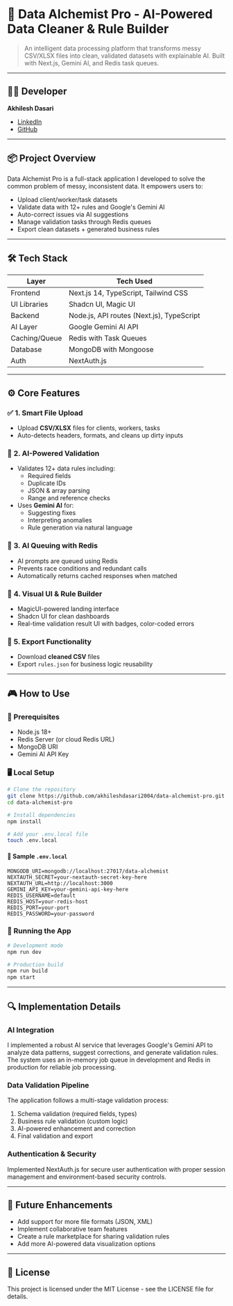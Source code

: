 # 🧠 Data Alchemist Pro - AI-Powered Data Cleaner & Rule Builder

> An intelligent data processing platform that transforms messy CSV/XLSX files into clean, validated datasets with explainable AI. Built with Next.js, Gemini AI, and Redis task queues.

---

## 👨‍💻 **Developer**

**Akhilesh Dasari**
- [LinkedIn](https://www.linkedin.com/in/akhilesh-dasari-24aug/)
- [GitHub](https://github.com/akhileshdasari2004)

---

## 📦 **Project Overview**

Data Alchemist Pro is a full-stack application I developed to solve the common problem of messy, inconsistent data. It empowers users to:
- Upload client/worker/task datasets
- Validate data with 12+ rules and Google's Gemini AI
- Auto-correct issues via AI suggestions
- Manage validation tasks through Redis queues
- Export clean datasets + generated business rules

---

## 🛠 **Tech Stack**

| Layer        | Tech Used                                    |
|--------------|---------------------------------------------|
| Frontend     | Next.js 14, TypeScript, Tailwind CSS        |
| UI Libraries | Shadcn UI, Magic UI                         |
| Backend      | Node.js, API routes (Next.js), TypeScript   |
| AI Layer     | Google Gemini AI API                        |
| Caching/Queue| Redis with Task Queues                      |
| Database     | MongoDB with Mongoose                       |
| Auth         | NextAuth.js                                 |

---

## ⚙️ **Core Features**

### ✅ **1. Smart File Upload**
- Upload **CSV/XLSX** files for clients, workers, tasks
- Auto-detects headers, formats, and cleans up dirty inputs

### 🧠 **2. AI-Powered Validation**
- Validates 12+ data rules including:
  - Required fields
  - Duplicate IDs
  - JSON & array parsing
  - Range and reference checks
- Uses **Gemini AI** for:
  - Suggesting fixes
  - Interpreting anomalies
  - Rule generation via natural language

### 🔁 **3. AI Queuing with Redis**
- AI prompts are queued using Redis
- Prevents race conditions and redundant calls
- Automatically returns cached responses when matched

### 🧩 **4. Visual UI & Rule Builder**
- MagicUI-powered landing interface
- Shadcn UI for clean dashboards
- Real-time validation result UI with badges, color-coded errors

### 💾 **5. Export Functionality**
- Download **cleaned CSV** files
- Export `rules.json` for business logic reusability

---

## 🎮 **How to Use**

### 🔧 Prerequisites
- Node.js 18+
- Redis Server (or cloud Redis URL)
- MongoDB URI
- Gemini AI API Key

### 🖥️ Local Setup

```bash
# Clone the repository
git clone https://github.com/akhileshdasari2004/data-alchemist-pro.git
cd data-alchemist-pro

# Install dependencies
npm install

# Add your .env.local file
touch .env.local
```

#### 🧬 Sample `.env.local`

```env
MONGODB_URI=mongodb://localhost:27017/data-alchemist
NEXTAUTH_SECRET=your-nextauth-secret-key-here
NEXTAUTH_URL=http://localhost:3000
GEMINI_API_KEY=your-gemini-api-key-here
REDIS_USERNAME=default
REDIS_HOST=your-redis-host
REDIS_PORT=your-port
REDIS_PASSWORD=your-password
```

### 🚀 Running the App

```bash
# Development mode
npm run dev

# Production build
npm run build
npm start
```

---

## 🔍 **Implementation Details**

### AI Integration
I implemented a robust AI service that leverages Google's Gemini API to analyze data patterns, suggest corrections, and generate validation rules. The system uses an in-memory job queue in development and Redis in production for reliable job processing.

### Data Validation Pipeline
The application follows a multi-stage validation process:
1. Schema validation (required fields, types)
2. Business rule validation (custom logic)
3. AI-powered enhancement and correction
4. Final validation and export

### Authentication & Security
Implemented NextAuth.js for secure user authentication with proper session management and environment-based security controls.

---

## 📝 **Future Enhancements**

- Add support for more file formats (JSON, XML)
- Implement collaborative team features
- Create a rule marketplace for sharing validation rules
- Add more AI-powered data visualization options

---

## 📄 **License**

This project is licensed under the MIT License - see the LICENSE file for details.

